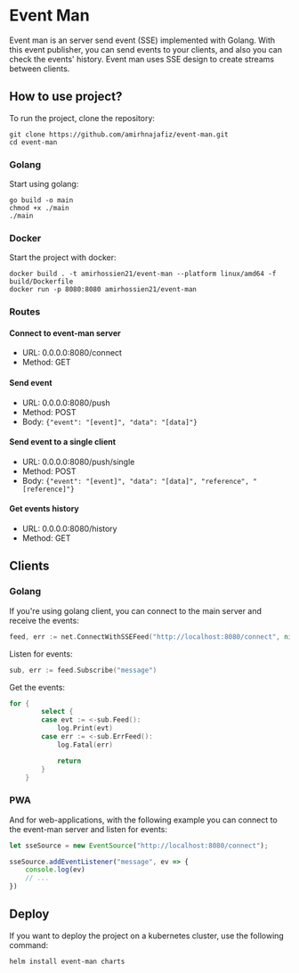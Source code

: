 # Event Man

Event man is an server send event (SSE) implemented with Golang. 
With this event publisher, you can send events to your clients, and
also you can check the events' history. 
Event man uses SSE design to create streams between clients.

## How to use project?

To run the project, clone the repository:

```shell
git clone https://github.com/amirhnajafiz/event-man.git
cd event-man
```

### Golang

Start using golang:

```shell
go build -o main
chmod +x ./main
./main
```

### Docker

Start the project with docker:

```shell
docker build . -t amirhossien21/event-man --platform linux/amd64 -f build/Dockerfile
docker run -p 8080:8080 amirhossien21/event-man
```

### Routes

#### Connect to event-man server

- URL: 0.0.0.0:8080/connect
- Method: GET

#### Send event

- URL: 0.0.0.0:8080/push
- Method: POST
- Body: ```{"event": "[event]", "data": "[data]"}```

#### Send event to a single client
- URL: 0.0.0.0:8080/push/single
- Method: POST
- Body: ```{"event": "[event]", "data": "[data]", "reference", "[reference]"}```

#### Get events history
- URL: 0.0.0.0:8080/history
- Method: GET

## Clients

### Golang

If you're using golang client, you can connect to the main server
and receive the events:

```go
feed, err := net.ConnectWithSSEFeed("http://localhost:8080/connect", nil)
```

Listen for events:

```go
sub, err := feed.Subscribe("message")
```

Get the events:

```go
for {
		select {
		case evt := <-sub.Feed():
			log.Print(evt)
		case err := <-sub.ErrFeed():
			log.Fatal(err)

			return
		}
	}
```

### PWA

And for web-applications, with the following example you
can connect to the event-man server and listen for events:

```js
let sseSource = new EventSource("http://localhost:8080/connect");

sseSource.addEventListener("message", ev => {
    console.log(ev)
    // ...
})
```

## Deploy

If you want to deploy the project on a kubernetes cluster, use the following command:

```shell
helm install event-man charts
```
